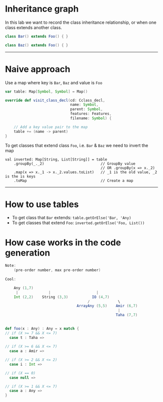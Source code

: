 # Inheritance graph


In this lab we want to record the class inheritance relationship, or when one class extends another class.

```scala
class Bar() extends Foo() { }

class Baz() extends Foo() { }
```

---

# Naive approach

Use a map where key is `Bar`, `Baz` and value is `Foo`

```scala
var table: Map[Symbol, Symbol] = Map()

override def visit_class_decl(cd: Cclass_decl,
                              name: Symbol,
                              parent: Symbol,
                              features: Features,
                              filename: Symbol) {

    // Add a key value pair to the map
    table += (name -> parent)
}
```

To get classes that extend class `Foo`, i.e. `Bar` & `Baz` we need to invert the map

```
val inverted: Map[String, List[String]] = table
    .groupBy(_._2)                          // GroupBy value
                                            // OR .groupBy(x => x._2)
    .map(x => x._1 -> x._2.values.toList)   // _1 is the old value, _2 is the is keys
    .toMap                                  // Create a map 
```

--- 

# How to use tables

- To get class that `Bar` extends: `table.getOrElse('Bar, 'Any)`
- To get classes that extend `Foo`: `inverted.getOrElse('Foo, List())`


# How case works in the code generation

```scala
Note:
    (pre-order number, max pre-order number)
    
Cool:

    Any (1,7)
     |              |                     |
    Int (2,2)    String (3,3)           IO (4,7)
                                      /             \
                                 ArrayAny (5,5)    Amir (6,7)
                                                    |
                                                   Taha (7,7)
 
 
def foo(x : Any) : Any = x match {
// if (X >= 7 && X <= 7)
  case t : Taha =>
  
// if (X >= 6 && X <= 7)
  case a : Amir =>

// if (X >= 2 && X <= 2)
  case i : Int =>

// if (X == 0)
  case null =>

// if (X >= 1 && X <= 7)
  case a : Any =>
}
```

